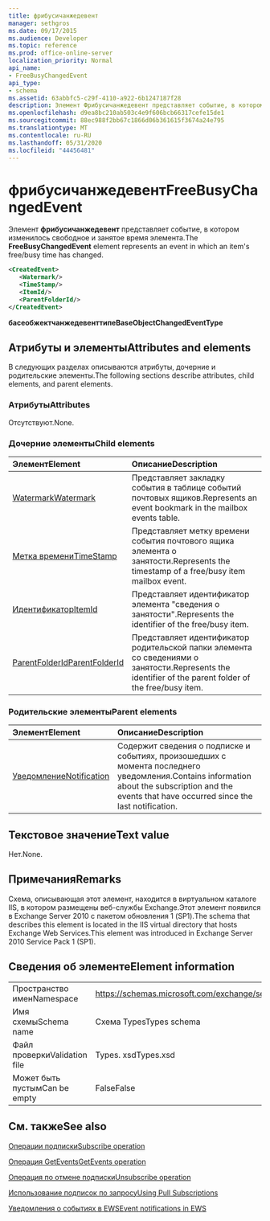 ```yaml
---
title: фрибусичанжедевент
manager: sethgros
ms.date: 09/17/2015
ms.audience: Developer
ms.topic: reference
ms.prod: office-online-server
localization_priority: Normal
api_name:
- FreeBusyChangedEvent
api_type:
- schema
ms.assetid: 63abbfc5-c29f-4110-a922-6b1247187f28
description: Элемент Фрибусичанжедевент представляет событие, в котором изменилось свободное и занятое время элемента.
ms.openlocfilehash: d9ea8bc210ab503c4e9f606bcb66317cefe15de1
ms.sourcegitcommit: 88ec988f2bb67c1866d06b361615f3674a24e795
ms.translationtype: MT
ms.contentlocale: ru-RU
ms.lasthandoff: 05/31/2020
ms.locfileid: "44456481"
---
```

# <a name="freebusychangedevent"></a><span data-ttu-id="77bcd-103">фрибусичанжедевент</span><span class="sxs-lookup"><span data-stu-id="77bcd-103">FreeBusyChangedEvent</span></span>

<span data-ttu-id="77bcd-104">Элемент **фрибусичанжедевент** представляет событие, в котором изменилось свободное и занятое время элемента.</span><span class="sxs-lookup"><span data-stu-id="77bcd-104">The **FreeBusyChangedEvent** element represents an event in which an item's free/busy time has changed.</span></span> 
  
```xml
<CreatedEvent>
   <Watermark/>
   <TimeStamp/>
   <ItemId/>
   <ParentFolderId/>
</CreatedEvent>
```

 <span data-ttu-id="77bcd-105">**басеобжектчанжедевенттипе**</span><span class="sxs-lookup"><span data-stu-id="77bcd-105">**BaseObjectChangedEventType**</span></span>
## <a name="attributes-and-elements"></a><span data-ttu-id="77bcd-106">Атрибуты и элементы</span><span class="sxs-lookup"><span data-stu-id="77bcd-106">Attributes and elements</span></span>

<span data-ttu-id="77bcd-107">В следующих разделах описываются атрибуты, дочерние и родительские элементы.</span><span class="sxs-lookup"><span data-stu-id="77bcd-107">The following sections describe attributes, child elements, and parent elements.</span></span>
  
### <a name="attributes"></a><span data-ttu-id="77bcd-108">Атрибуты</span><span class="sxs-lookup"><span data-stu-id="77bcd-108">Attributes</span></span>

<span data-ttu-id="77bcd-109">Отсутствуют.</span><span class="sxs-lookup"><span data-stu-id="77bcd-109">None.</span></span>
  
### <a name="child-elements"></a><span data-ttu-id="77bcd-110">Дочерние элементы</span><span class="sxs-lookup"><span data-stu-id="77bcd-110">Child elements</span></span>

|<span data-ttu-id="77bcd-111">**Элемент**</span><span class="sxs-lookup"><span data-stu-id="77bcd-111">**Element**</span></span>|<span data-ttu-id="77bcd-112">**Описание**</span><span class="sxs-lookup"><span data-stu-id="77bcd-112">**Description**</span></span>|
|:-----|:-----|
|[<span data-ttu-id="77bcd-113">Watermark</span><span class="sxs-lookup"><span data-stu-id="77bcd-113">Watermark</span></span>](watermark.md) <br/> |<span data-ttu-id="77bcd-114">Представляет закладку события в таблице событий почтовых ящиков.</span><span class="sxs-lookup"><span data-stu-id="77bcd-114">Represents an event bookmark in the mailbox events table.</span></span>  <br/> |
|[<span data-ttu-id="77bcd-115">Метка времени</span><span class="sxs-lookup"><span data-stu-id="77bcd-115">TimeStamp</span></span>](timestamp.md) <br/> |<span data-ttu-id="77bcd-116">Представляет метку времени события почтового ящика элемента о занятости.</span><span class="sxs-lookup"><span data-stu-id="77bcd-116">Represents the timestamp of a free/busy item mailbox event.</span></span>  <br/> |
|[<span data-ttu-id="77bcd-117">Идентификатор</span><span class="sxs-lookup"><span data-stu-id="77bcd-117">ItemId</span></span>](itemid.md) <br/> |<span data-ttu-id="77bcd-118">Представляет идентификатор элемента "сведения о занятости".</span><span class="sxs-lookup"><span data-stu-id="77bcd-118">Represents the identifier of the free/busy item.</span></span>  <br/> |
|[<span data-ttu-id="77bcd-119">ParentFolderId</span><span class="sxs-lookup"><span data-stu-id="77bcd-119">ParentFolderId</span></span>](parentfolderid.md) <br/> |<span data-ttu-id="77bcd-120">Представляет идентификатор родительской папки элемента со сведениями о занятости.</span><span class="sxs-lookup"><span data-stu-id="77bcd-120">Represents the identifier of the parent folder of the free/busy item.</span></span>  <br/> |
   
### <a name="parent-elements"></a><span data-ttu-id="77bcd-121">Родительские элементы</span><span class="sxs-lookup"><span data-stu-id="77bcd-121">Parent elements</span></span>

|<span data-ttu-id="77bcd-122">**Элемент**</span><span class="sxs-lookup"><span data-stu-id="77bcd-122">**Element**</span></span>|<span data-ttu-id="77bcd-123">**Описание**</span><span class="sxs-lookup"><span data-stu-id="77bcd-123">**Description**</span></span>|
|:-----|:-----|
|[<span data-ttu-id="77bcd-124">Уведомление</span><span class="sxs-lookup"><span data-stu-id="77bcd-124">Notification</span></span>](notification-ex15websvcsotherref.md) <br/> |<span data-ttu-id="77bcd-125">Содержит сведения о подписке и событиях, произошедших с момента последнего уведомления.</span><span class="sxs-lookup"><span data-stu-id="77bcd-125">Contains information about the subscription and the events that have occurred since the last notification.</span></span>  <br/> |
   
## <a name="text-value"></a><span data-ttu-id="77bcd-126">Текстовое значение</span><span class="sxs-lookup"><span data-stu-id="77bcd-126">Text value</span></span>

<span data-ttu-id="77bcd-127">Нет.</span><span class="sxs-lookup"><span data-stu-id="77bcd-127">None.</span></span>
  
## <a name="remarks"></a><span data-ttu-id="77bcd-128">Примечания</span><span class="sxs-lookup"><span data-stu-id="77bcd-128">Remarks</span></span>

<span data-ttu-id="77bcd-129">Схема, описывающая этот элемент, находится в виртуальном каталоге IIS, в котором размещены веб-службы Exchange.Этот элемент появился в Exchange Server 2010 с пакетом обновления 1 (SP1).</span><span class="sxs-lookup"><span data-stu-id="77bcd-129">The schema that describes this element is located in the IIS virtual directory that hosts Exchange Web Services.This element was introduced in Exchange Server 2010 Service Pack 1 (SP1).</span></span>
  
## <a name="element-information"></a><span data-ttu-id="77bcd-130">Сведения об элементе</span><span class="sxs-lookup"><span data-stu-id="77bcd-130">Element information</span></span>

|||
|:-----|:-----|
|<span data-ttu-id="77bcd-131">Пространство имен</span><span class="sxs-lookup"><span data-stu-id="77bcd-131">Namespace</span></span>  <br/> |https://schemas.microsoft.com/exchange/services/2006/types  <br/> |
|<span data-ttu-id="77bcd-132">Имя схемы</span><span class="sxs-lookup"><span data-stu-id="77bcd-132">Schema name</span></span>  <br/> |<span data-ttu-id="77bcd-133">Схема Types</span><span class="sxs-lookup"><span data-stu-id="77bcd-133">Types schema</span></span>  <br/> |
|<span data-ttu-id="77bcd-134">Файл проверки</span><span class="sxs-lookup"><span data-stu-id="77bcd-134">Validation file</span></span>  <br/> |<span data-ttu-id="77bcd-135">Types. xsd</span><span class="sxs-lookup"><span data-stu-id="77bcd-135">Types.xsd</span></span>  <br/> |
|<span data-ttu-id="77bcd-136">Может быть пустым</span><span class="sxs-lookup"><span data-stu-id="77bcd-136">Can be empty</span></span>  <br/> |<span data-ttu-id="77bcd-137">False</span><span class="sxs-lookup"><span data-stu-id="77bcd-137">False</span></span>  <br/> |
   
## <a name="see-also"></a><span data-ttu-id="77bcd-138">См. также</span><span class="sxs-lookup"><span data-stu-id="77bcd-138">See also</span></span>



[<span data-ttu-id="77bcd-139">Операции подписки</span><span class="sxs-lookup"><span data-stu-id="77bcd-139">Subscribe operation</span></span>](subscribe-operation.md)
  
[<span data-ttu-id="77bcd-140">Операция GetEvents</span><span class="sxs-lookup"><span data-stu-id="77bcd-140">GetEvents operation</span></span>](getevents-operation.md)
  
[<span data-ttu-id="77bcd-141">Операция по отмене подписки</span><span class="sxs-lookup"><span data-stu-id="77bcd-141">Unsubscribe operation</span></span>](unsubscribe-operation.md)


[<span data-ttu-id="77bcd-142">Использование подписок по запросу</span><span class="sxs-lookup"><span data-stu-id="77bcd-142">Using Pull Subscriptions</span></span>](https://msdn.microsoft.com/library/f956bc0e-2b25-4613-966b-54c65456897c%28Office.15%29.aspx)
  
[<span data-ttu-id="77bcd-143">Уведомления о событиях в EWS</span><span class="sxs-lookup"><span data-stu-id="77bcd-143">Event notifications in EWS</span></span>](https://msdn.microsoft.com/library/4fd4b351-d35c-4ccc-9ed9-878932ab9d50%28Office.15%29.aspx)

